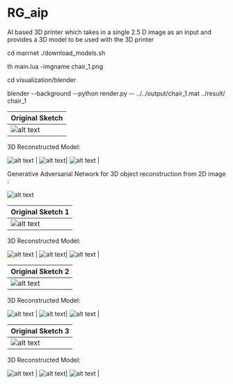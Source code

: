 # RG_aip
AI based 3D printer which takes in a single 2.5 D image as an input and provides a 3D model to be used with the 3D printer


cd marrnet
./download_models.sh

th main.lua -imgname chair_1.png

cd visualization/blender

blender --background --python render.py -- ../../output/chair_1.mat ../result/ chair_1

| Original Sketch | 
| ------------- | 
| ![alt text](https://github.com/srihari2761/maker.ai/blob/master/image/chair_draw.png)| 

3D Reconstructed Model:

![alt text](https://github.com/srihari2761/maker.ai/blob/master/visualization/result/chair_draw_0_view_1.png) | ![alt text](https://github.com/srihari2761/maker.ai/blob/master/visualization/result/chair_draw_0_view_2.png)| ![alt text](https://github.com/srihari2761/maker.ai/blob/master/visualization/result/chair_draw_0_view_3.png)  |



Generative Adversarial Network for 3D object reconstruction from 2D image :

![alt text](https://github.com/srihari2761/maker.ai/blob/master/model.jpg)



| Original Sketch 1| 
| ------------- | 
| ![alt text](https://github.com/srihari2761/maker.ai/blob/master/image/chair_test1.jpg)| 

3D Reconstructed Model:

![alt text](https://github.com/srihari2761/maker.ai/blob/master/visualization/result/chair_test1_0_view_1.png) | ![alt text](https://github.com/srihari2761/maker.ai/blob/master/visualization/result/chair_test1_0_view_2.png)| ![alt text](https://github.com/srihari2761/maker.ai/blob/master/visualization/result/chair_test1_0_view_3.png)  |



| Original Sketch 2 | 
| ------------- | 
| ![alt text](https://github.com/srihari2761/maker.ai/blob/master/image/chair_test2.jpg)| 

3D Reconstructed Model:

![alt text](https://github.com/srihari2761/maker.ai/blob/master/visualization/result/chair_test2_0_view_1.png) | ![alt text](https://github.com/srihari2761/maker.ai/blob/master/visualization/result/chair_test2_0_view_2.png)| ![alt text](https://github.com/srihari2761/maker.ai/blob/master/visualization/result/chair_test2_0_view_3.png)  |


| Original Sketch 3| 
| ------------- | 
| ![alt text](https://github.com/srihari2761/maker.ai/blob/master/image/chair_test3.jpg)| 

3D Reconstructed Model:

![alt text](https://github.com/srihari2761/maker.ai/blob/master/visualization/result/chair_test3_0_view_1.png) | ![alt text](https://github.com/srihari2761/maker.ai/blob/master/visualization/result/chair_test3_0_view_2.png)| ![alt text](https://github.com/srihari2761/maker.ai/blob/master/visualization/result/chair_test3_0_view_3.png)  |
